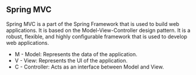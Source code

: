 ## Spring MVC
Spring MVC is a part of the Spring Framework that is used to build web applications. It is based on the Model-View-Controller design pattern. It is a robust, flexible, and highly configurable framework that is used to develop web applications.

- M - Model: Represents the data of the application.
- V - View: Represents the UI of the application.
- C - Controller: Acts as an interface between Model and View.


